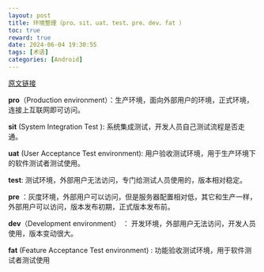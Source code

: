 ```yaml
---
layout: post
title: 环境整理（pro、sit、uat、test、pre、dev、fat ）
toc: true
reward: true
date: 2024-06-04 19:30:55
tags: [术语]
categories: [Android]
---
```


[原文链接](https://blog.csdn.net/qq_15821487/article/details/129485750)

**pro**（Production environment）：生产环境，面向外部用户的环境，正式环境，连接上互联网即可访问。

**sit** (System Integration Test ): 系统集成测试，开发人员自己测试流程是否走通。

**uat** (User Acceptance Test environment): 用户验收测试环境，用于生产环境下的软件测试者测试使用。

**test**: 测试环境，外部用户无法访问，专门给测试人员使用的，版本相对稳定。

**pre** ：灰度环境，外部用户可以访问，但是服务器配置相对低，其它和生产一样，外部用户可以访问，版本发布初期，正式版本发布前。

**dev**（Development environment） ： 开发环境，外部用户无法访问，开发人员使用，版本变动很大。

**fat** (Feature Acceptance Test environment) : 功能验收测试环境，用于软件测试者测试使用